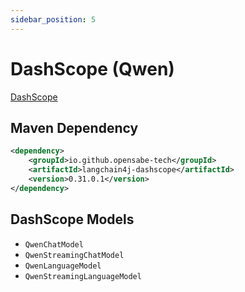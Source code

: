 ```yaml
---
sidebar_position: 5
---
```


# DashScope (Qwen)

[DashScope](https://dashscope.aliyun.com/) 


## Maven Dependency

```xml
<dependency>
    <groupId>io.github.opensabe-tech</groupId>
    <artifactId>langchain4j-dashscope</artifactId>
    <version>0.31.0.1</version>
</dependency>
```

## DashScope Models

- `QwenChatModel`
- `QwenStreamingChatModel`
- `QwenLanguageModel`
- `QwenStreamingLanguageModel`